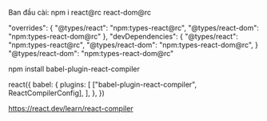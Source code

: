  Ban đầu cài:  npm i react@rc react-dom@rc

<!-- chỉnh và thêm trong package.json  -->

<!-- nếu như dùng tsc bỏ overrides vào trong package.json -->
  "overrides": {
    "@types/react": "npm:types-react@rc",
    "@types/react-dom": "npm:types-react-dom@rc"
   },
    "devDependencies": {
    "@types/react": "npm:types-react@rc",
    "@types/react-dom": "npm:types-react-dom@rc",
    }
 "@types/react-dom": "npm:types-react-dom@rc"
 <!-- tiếp theo -->
 <!-- cài react compiler -->
 npm install babel-plugin-react-compiler

 <!-- chỉnh lại vite config -->
   react({
        babel: {
          plugins: [
            ["babel-plugin-react-compiler", ReactCompilerConfig],
          ],
        },
   })

   <!-- link doc cài react compiler -->
   https://react.dev/learn/react-compiler
